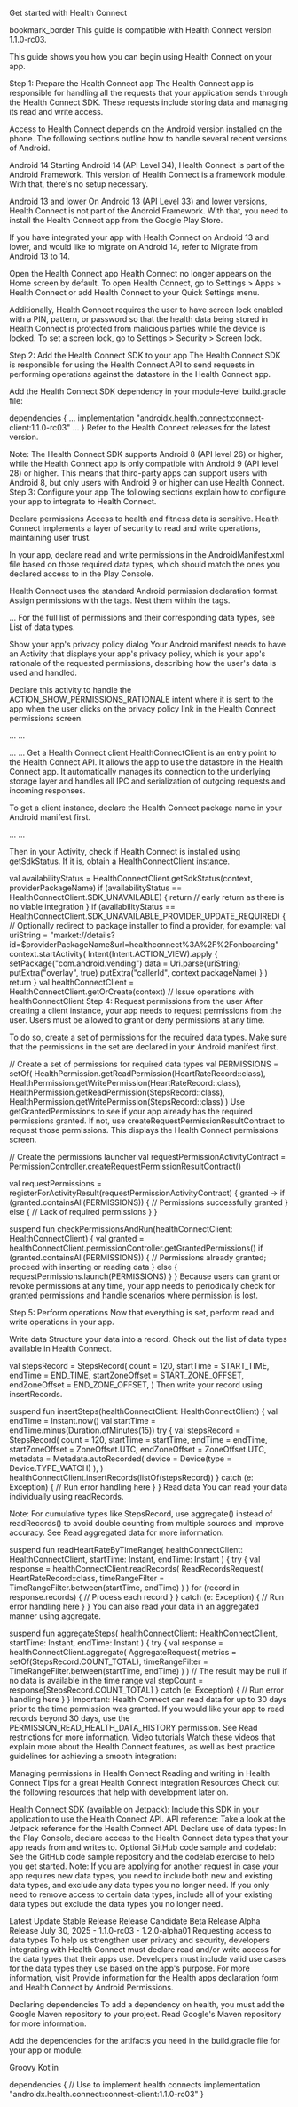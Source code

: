 Get started with Health Connect

bookmark_border
This guide is compatible with Health Connect version 1.1.0-rc03.

This guide shows you how you can begin using Health Connect on your app.

Step 1: Prepare the Health Connect app
The Health Connect app is responsible for handling all the requests that your application sends through the Health Connect SDK. These requests include storing data and managing its read and write access.

Access to Health Connect depends on the Android version installed on the phone. The following sections outline how to handle several recent versions of Android.

Android 14
Starting Android 14 (API Level 34), Health Connect is part of the Android Framework. This version of Health Connect is a framework module. With that, there's no setup necessary.

Android 13 and lower
On Android 13 (API Level 33) and lower versions, Health Connect is not part of the Android Framework. With that, you need to install the Health Connect app from the Google Play Store.

If you have integrated your app with Health Connect on Android 13 and lower, and would like to migrate on Android 14, refer to Migrate from Android 13 to 14.

Open the Health Connect app
Health Connect no longer appears on the Home screen by default. To open Health Connect, go to Settings > Apps > Health Connect or add Health Connect to your Quick Settings menu.

Additionally, Health Connect requires the user to have screen lock enabled with a PIN, pattern, or password so that the health data being stored in Health Connect is protected from malicious parties while the device is locked. To set a screen lock, go to Settings > Security > Screen lock.

Step 2: Add the Health Connect SDK to your app
The Health Connect SDK is responsible for using the Health Connect API to send requests in performing operations against the datastore in the Health Connect app.

Add the Health Connect SDK dependency in your module-level build.gradle file:


dependencies {
  ...
  implementation "androidx.health.connect:connect-client:1.1.0-rc03"
  ...
}
Refer to the Health Connect releases for the latest version.

Note: The Health Connect SDK supports Android 8 (API level 26) or higher, while the Health Connect app is only compatible with Android 9 (API level 28) or higher. This means that third-party apps can support users with Android 8, but only users with Android 9 or higher can use Health Connect.
Step 3: Configure your app
The following sections explain how to configure your app to integrate to Health Connect.

Declare permissions
Access to health and fitness data is sensitive. Health Connect implements a layer of security to read and write operations, maintaining user trust.

In your app, declare read and write permissions in the AndroidManifest.xml file based on those required data types, which should match the ones you declared access to in the Play Console.

Health Connect uses the standard Android permission declaration format. Assign permissions with the <uses-permission> tags. Nest them within the <manifest> tags.


<manifest>
  <uses-permission android:name="android.permission.health.READ_HEART_RATE"/>
  <uses-permission android:name="android.permission.health.WRITE_HEART_RATE"/>
  <uses-permission android:name="android.permission.health.READ_STEPS"/>
  <uses-permission android:name="android.permission.health.WRITE_STEPS"/>

  <application>
  ...
  </application>
</manifest>
For the full list of permissions and their corresponding data types, see List of data types.

Show your app's privacy policy dialog
Your Android manifest needs to have an Activity that displays your app's privacy policy, which is your app's rationale of the requested permissions, describing how the user's data is used and handled.

Declare this activity to handle the ACTION_SHOW_PERMISSIONS_RATIONALE intent where it is sent to the app when the user clicks on the privacy policy link in the Health Connect permissions screen.


...
<application>
  ...
  <!-- For supported versions through Android 13, create an activity to show the rationale
       of Health Connect permissions once users click the privacy policy link. -->
  <activity
      android:name=".PermissionsRationaleActivity"
      android:exported="true">
    <intent-filter>
      <action android:name="androidx.health.ACTION_SHOW_PERMISSIONS_RATIONALE" />
    </intent-filter>
  </activity>

  <!-- For versions starting Android 14, create an activity alias to show the rationale
       of Health Connect permissions once users click the privacy policy link. -->
  <activity-alias
      android:name="ViewPermissionUsageActivity"
      android:exported="true"
      android:targetActivity=".PermissionsRationaleActivity"
      android:permission="android.permission.START_VIEW_PERMISSION_USAGE">
    <intent-filter>
      <action android:name="android.intent.action.VIEW_PERMISSION_USAGE" />
      <category android:name="android.intent.category.HEALTH_PERMISSIONS" />
    </intent-filter>
  </activity-alias>
  ...
</application>
...
Get a Health Connect client
HealthConnectClient is an entry point to the Health Connect API. It allows the app to use the datastore in the Health Connect app. It automatically manages its connection to the underlying storage layer and handles all IPC and serialization of outgoing requests and incoming responses.

To get a client instance, declare the Health Connect package name in your Android manifest first.


<application> ... </application>
...
<!-- Check if Health Connect is installed -->
<queries>
    <package android:name="com.google.android.apps.healthdata" />
</queries>
Then in your Activity, check if Health Connect is installed using getSdkStatus. If it is, obtain a HealthConnectClient instance.


val availabilityStatus = HealthConnectClient.getSdkStatus(context, providerPackageName)
if (availabilityStatus == HealthConnectClient.SDK_UNAVAILABLE) {
  return // early return as there is no viable integration
}
if (availabilityStatus == HealthConnectClient.SDK_UNAVAILABLE_PROVIDER_UPDATE_REQUIRED) {
  // Optionally redirect to package installer to find a provider, for example:
  val uriString = "market://details?id=$providerPackageName&url=healthconnect%3A%2F%2Fonboarding"
  context.startActivity(
    Intent(Intent.ACTION_VIEW).apply {
      setPackage("com.android.vending")
      data = Uri.parse(uriString)
      putExtra("overlay", true)
      putExtra("callerId", context.packageName)
    }
  )
  return
}
val healthConnectClient = HealthConnectClient.getOrCreate(context)
// Issue operations with healthConnectClient
Step 4: Request permissions from the user
After creating a client instance, your app needs to request permissions from the user. Users must be allowed to grant or deny permissions at any time.

To do so, create a set of permissions for the required data types. Make sure that the permissions in the set are declared in your Android manifest first.


// Create a set of permissions for required data types
val PERMISSIONS =
    setOf(
  HealthPermission.getReadPermission(HeartRateRecord::class),
  HealthPermission.getWritePermission(HeartRateRecord::class),
  HealthPermission.getReadPermission(StepsRecord::class),
  HealthPermission.getWritePermission(StepsRecord::class)
)
Use getGrantedPermissions to see if your app already has the required permissions granted. If not, use createRequestPermissionResultContract to request those permissions. This displays the Health Connect permissions screen.


// Create the permissions launcher
val requestPermissionActivityContract = PermissionController.createRequestPermissionResultContract()

val requestPermissions = registerForActivityResult(requestPermissionActivityContract) { granted ->
  if (granted.containsAll(PERMISSIONS)) {
    // Permissions successfully granted
  } else {
    // Lack of required permissions
  }
}

suspend fun checkPermissionsAndRun(healthConnectClient: HealthConnectClient) {
  val granted = healthConnectClient.permissionController.getGrantedPermissions()
  if (granted.containsAll(PERMISSIONS)) {
    // Permissions already granted; proceed with inserting or reading data
  } else {
    requestPermissions.launch(PERMISSIONS)
  }
}
Because users can grant or revoke permissions at any time, your app needs to periodically check for granted permissions and handle scenarios where permission is lost.

Step 5: Perform operations
Now that everything is set, perform read and write operations in your app.

Write data
Structure your data into a record. Check out the list of data types available in Health Connect.


val stepsRecord = StepsRecord(
    count = 120,
    startTime = START_TIME,
    endTime = END_TIME,
    startZoneOffset = START_ZONE_OFFSET,
    endZoneOffset = END_ZONE_OFFSET,
)
Then write your record using insertRecords.


suspend fun insertSteps(healthConnectClient: HealthConnectClient) {
    val endTime = Instant.now()
    val startTime = endTime.minus(Duration.ofMinutes(15))
    try {
        val stepsRecord = StepsRecord(
            count = 120,
            startTime = startTime,
            endTime = endTime,
            startZoneOffset = ZoneOffset.UTC,
            endZoneOffset = ZoneOffset.UTC,
            metadata = Metadata.autoRecorded(
                device = Device(type = Device.TYPE_WATCH)
            ),
        )
        healthConnectClient.insertRecords(listOf(stepsRecord))
    } catch (e: Exception) {
        // Run error handling here
    }
}
Read data
You can read your data individually using readRecords.

Note: For cumulative types like StepsRecord, use aggregate() instead of readRecords() to avoid double counting from multiple sources and improve accuracy. See Read aggregated data for more information.

suspend fun readHeartRateByTimeRange(
    healthConnectClient: HealthConnectClient,
    startTime: Instant,
    endTime: Instant
) {
    try {
        val response = healthConnectClient.readRecords(
            ReadRecordsRequest(
                HeartRateRecord::class,
                timeRangeFilter = TimeRangeFilter.between(startTime, endTime)
            )
        )
        for (record in response.records) {
            // Process each record
        }
    } catch (e: Exception) {
        // Run error handling here
    }
}
You can also read your data in an aggregated manner using aggregate.


suspend fun aggregateSteps(
    healthConnectClient: HealthConnectClient,
    startTime: Instant,
    endTime: Instant
) {
    try {
        val response = healthConnectClient.aggregate(
            AggregateRequest(
                metrics = setOf(StepsRecord.COUNT_TOTAL),
                timeRangeFilter = TimeRangeFilter.between(startTime, endTime)
            )
        )
        // The result may be null if no data is available in the time range
        val stepCount = response[StepsRecord.COUNT_TOTAL]
    } catch (e: Exception) {
        // Run error handling here
    }
}
Important: Health Connect can read data for up to 30 days prior to the time permission was granted. If you would like your app to read records beyond 30 days, use the PERMISSION_READ_HEALTH_DATA_HISTORY permission. See Read restrictions for more information.
Video tutorials
Watch these videos that explain more about the Health Connect features, as well as best practice guidelines for achieving a smooth integration:

Managing permissions in Health Connect
Reading and writing in Health Connect
Tips for a great Health Connect integration
Resources
Check out the following resources that help with development later on.

Health Connect SDK (available on Jetpack): Include this SDK in your application to use the Health Connect API.
API reference: Take a look at the Jetpack reference for the Health Connect API.
Declare use of data types: In the Play Console, declare access to the Health Connect data types that your app reads from and writes to.
Optional GitHub code sample and codelab: See the GitHub code sample repository and the codelab exercise to help you get started.
Note: If you are applying for another request in case your app requires new data types, you need to include both new and existing data types, and exclude any data types you no longer need. If you only need to remove access to certain data types, include all of your existing data types but exclude the data types you no longer need.

Latest Update	Stable Release	Release Candidate	Beta Release	Alpha Release
July 30, 2025	-	1.1.0-rc03	-	1.2.0-alpha01
Requesting access to data types
To help us strengthen user privacy and security, developers integrating with Health Connect must declare read and/or write access for the data types that their apps use. Developers must include valid use cases for the data types they use based on the app's purpose. For more information, visit Provide information for the Health apps declaration form and Health Connect by Android Permissions.

Declaring dependencies
To add a dependency on health, you must add the Google Maven repository to your project. Read Google's Maven repository for more information.

Add the dependencies for the artifacts you need in the build.gradle file for your app or module:

Groovy
Kotlin

dependencies {
  // Use to implement health connects
  implementation "androidx.health.connect:connect-client:1.1.0-rc03"
}